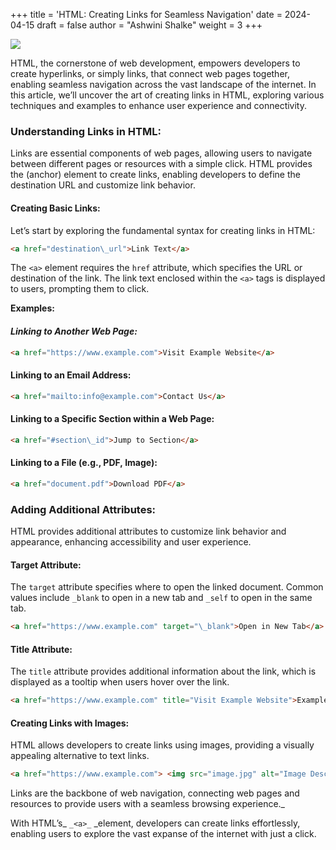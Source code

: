 +++
title = 'HTML: Creating Links for Seamless Navigation'
date = 2024-04-15
draft = false
author = "Ashwini Shalke"
weight = 3
+++


![](https://cdn-images-1.medium.com/max/1600/1*9d0uurTJZGBZTM7KzaQzug.jpeg)

HTML, the cornerstone of web development, empowers developers to create hyperlinks, or simply links, that connect web pages together, enabling seamless navigation across the vast landscape of the internet. In this article, we’ll uncover the art of creating links in HTML, exploring various techniques and examples to enhance user experience and connectivity.

### Understanding Links in HTML:

Links are essential components of web pages, allowing users to navigate between different pages or resources with a simple click. HTML provides the <a> (anchor) element to create links, enabling developers to define the destination URL and customize link behavior.

#### Creating Basic Links:

Let’s start by exploring the fundamental syntax for creating links in HTML:

```html
<a href="destination\_url">Link Text</a>
```

The `<a>` element requires the `href` attribute, which specifies the URL or destination of the link. The link text enclosed within the `<a>` tags is displayed to users, prompting them to click.

**Examples:**

#### _Linking to Another Web Page:_
```html
<a href="https://www.example.com">Visit Example Website</a>
```

#### Linking to an Email Address:

```html
<a href="mailto:info@example.com">Contact Us</a>
```

#### Linking to a Specific Section within a Web Page:

```html
<a href="#section\_id">Jump to Section</a>
```

#### Linking to a File (e.g., PDF, Image):

```html
<a href="document.pdf">Download PDF</a>
```

### Adding Additional Attributes:

HTML provides additional attributes to customize link behavior and appearance, enhancing accessibility and user experience.

#### Target Attribute:

The `target` attribute specifies where to open the linked document. Common values include `_blank` to open in a new tab and `_self` to open in the same tab.

```html
<a href="https://www.example.com" target="\_blank">Open in New Tab</a>
```

#### Title Attribute:

The `title` attribute provides additional information about the link, which is displayed as a tooltip when users hover over the link.

```html
<a href="https://www.example.com" title="Visit Example Website">Example</a>
```

#### Creating Links with Images:

HTML allows developers to create links using images, providing a visually appealing alternative to text links.

```html
<a href="https://www.example.com"> <img src="image.jpg" alt="Image Description"> </a>
```

Links are the backbone of web navigation, connecting web pages and resources to provide users with a seamless browsing experience._

With HTML’s_ `_<a>_` _element, developers can create links effortlessly, enabling users to explore the vast expanse of the internet with just a click.